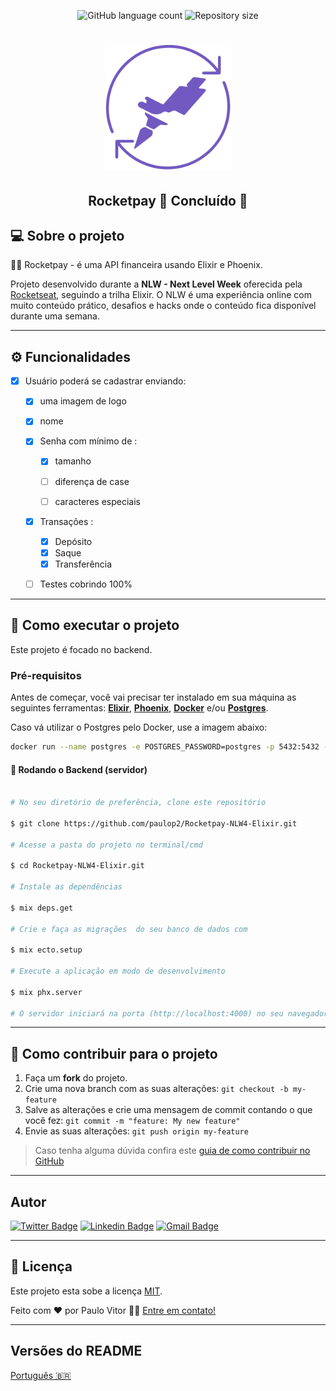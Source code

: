 <p align="center">
  <img alt="GitHub language count" src="https://img.shields.io/github/languages/count/paulop2/Rocketpay-NLW4-Elixir?color=%2304D361">

  <img alt="Repository size" src="https://img.shields.io/github/repo-size/paulop2/Rocketpay-NLW4-Elixir">
</p>

<h1 align="center">
    <img alt="NextLevelWeek 4.0" title="#NextLevelWeek4" src="Rocketpay logo.svg" width="200px"/>
</h1>

<h2 align="center"> 
	Rocketpay 💸 Concluído 🚀
</h2>


## 💻 Sobre o projeto

🚀💸 Rocketpay - é uma API financeira usando Elixir e Phoenix.


Projeto desenvolvido durante a **NLW - Next Level Week** oferecida pela [Rocketseat](https://blog.rocketseat.com.br/primeira-next-level-week/), seguindo a trilha Elixir.
O NLW é uma experiência online com muito conteúdo prático, desafios e hacks onde o conteúdo fica disponível durante uma semana.

---

## ⚙️ Funcionalidades

- [x] Usuário poderá se cadastrar enviando:

  - [x] uma imagem de logo

  - [x] nome

  - [x] Senha com mínimo de :
    - [x] tamanho
    - [ ] diferença de case
    - [ ] caracteres especiais 


  - [x] Transações :
    - [x] Depósito
    - [x] Saque
    - [x] Transferência
    
  - [ ] Testes cobrindo 100%

---

## 🚀 Como executar o projeto


Este projeto é focado no backend.



### Pré-requisitos

Antes de começar, você vai precisar ter instalado em sua máquina as seguintes ferramentas: **[Elixir](https://elixir-lang.org/install.html)**, **[Phoenix](https://hexdocs.pm/phoenix/installation.html#phoenix)**, **[Docker](https://www.docker.com/get-started)** e/ou **[Postgres](https://www.postgresql.org/download/)**.

Caso vá utilizar o Postgres pelo Docker, use a imagem abaixo:
 ```bash
 docker run --name postgres -e POSTGRES_PASSWORD=postgres -p 5432:5432 -d postgres
 ```


#### 🎲 Rodando o Backend (servidor)

```bash

# No seu diretório de preferência, clone este repositório

$ git clone https://github.com/paulop2/Rocketpay-NLW4-Elixir.git

# Acesse a pasta do projeto no terminal/cmd

$ cd Rocketpay-NLW4-Elixir.git

# Instale as dependências

$ mix deps.get

# Crie e faça as migrações  do seu banco de dados com

$ mix ecto.setup

# Execute a aplicação em modo de desenvolvimento

$ mix phx.server

# O servidor iniciará na porta (http://localhost:4000) no seu navegador 

```
---


## 💪 Como contribuir para o projeto

1. Faça um **fork** do projeto.
2. Crie uma nova branch com as suas alterações: `git checkout -b my-feature`
3. Salve as alterações e crie uma mensagem de commit contando o que você fez: `git commit -m "feature: My new feature"`
4. Envie as suas alterações: `git push origin my-feature`
> Caso tenha alguma dúvida confira este [guia de como contribuir no GitHub](./CONTRIBUTING.md)

---

## Autor


[![Twitter Badge](https://img.shields.io/badge/--1ca0f1?style=flat-square&labelColor=1ca0f1&logo=twitter&logoColor=white&link=https://twitter.com/motherfocs)](https://twitter.com/motherfocs) [![Linkedin Badge](https://img.shields.io/badge/-Paulo_Vitor-blue?style=flat-square&logo=Linkedin&logoColor=white&link=https://www.linkedin.com/in/tgmarinho/)](https://www.linkedin.com/in/paulo-vitor-s-841883127) 
[![Gmail Badge](https://img.shields.io/badge/-paulo225vitor@gmail.com-c14438?style=flat-square&logo=Gmail&logoColor=white&link=mailto:paulo225vitor@gmail.com)](mailto:paulo225vitor@gmail.com)

---

## 📝 Licença

Este projeto esta sobe a licença [MIT](./LICENSE).

Feito com ❤️ por Paulo Vitor 👋🏽 [Entre em contato!](https://www.linkedin.com/in/paulo-vitor-s-841883127)

---

##  Versões do README

[Português 🇧🇷](./README.md)
